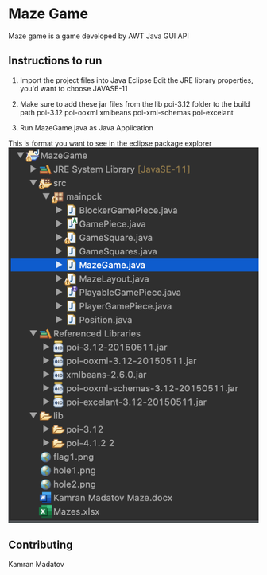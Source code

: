 # Maze Game

Maze game is a game developed by AWT Java GUI API

## Instructions to run

1. Import the project files into Java Eclipse
Edit the JRE library properties, you'd want to choose JAVASE-11
2. Make sure to add these jar files from the lib poi-3.12 folder to the build path
poi-3.12
poi-ooxml
xmlbeans
poi-xml-schemas
poi-excelant

3. Run MazeGame.java as Java Application

This is format you want to see in the eclipse package explorer
![alt text](eclipseSnippet.png)



## Contributing
Kamran Madatov